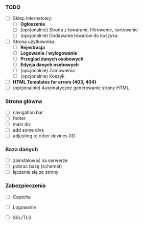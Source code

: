 
### TODO 
- [ ] Sklep internetowy:
	- [ ] **Ogłoszenia**
	- [ ] (opcjonalnie) Strona z towarami, filtrowanie, sortowanie
	- [ ] (opcjonalnie) Dodawanie towarów do koszyka
- [ ] Strona użytkownika:
	- [ ] **Rejestracja**
	- [ ] **Logowanie / wylogowanie**
	- [ ] **Przeglad danych osobowych**
	- [ ] **Edycja danych osobowych**
	- [ ] (opcjonalnie) Zamówienia
	- [ ] (opcjonalnie) Koszyk
- [ ] **HTML Templates for errors (403, 404)**
- [ ] (opcjonalnie) Automatyczne generowanie strony HTML

### Strona główna
- [ ] navigation bar
- [ ] footer
- [ ] main div
- [ ] add some divs
- [ ] adjusting to other devices XD

### Baza danych
- [ ] zainstalować na serwerze
- [ ] pobrać bazę (schemat)
- [ ] łączenie się ze strony

### Zabezpieczenia
- [ ] Captcha
- [ ] Logowanie
- [ ] SSL/TLS


